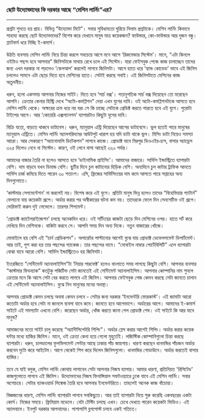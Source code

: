 ### ছোট উদ্যোক্তাদের কি দরকার আছে “মেশিন লার্নিং”এর? 

---

প্রশ্নটা শুনতে হয় প্রায়। বিভিন্ন “উদ্যোক্তা মিটে”। সবার সুবিধামতো ঘুরিয়ে নিলাম প্রশ্নটাকে। মেশিন লার্নিং কিভাবে সাহায্য করছে ছোট উদ্যোক্তাদের? বিশেষ করে যেখানে মানুষ মাত্র কয়েকজন? ফাউন্ডার, কো-ফাউন্ডার আর দুজন বন্ধু। প্ল্যাটফর্ম ধরে নিচ্ছি ই-কমার্স।

উঠতি ব্যবসায় মেশিন লার্নিং নিয়ে চিন্তা করলে সবচেয়ে আগে মনে আসে ‘রিকমেন্ডার সিস্টেম’। মানে, “এটা কিনলে ওইটাও পছন্দ হবে আপনার” জিনিসটাকে মাথায় রেখে চলে এই সিস্টেম। যারা ফেইসবুক পেজে কাজ চালাচ্ছেন তাদের জন্য এখন দরকার না পড়লেও ‘স্কেলআপ’ করলেই লাগবে জিনিসটা। আগে হাতে ধরে ‘হ্যান্ড কোডেড’ ভাবে এই জিনিস চললেও সামনে এটা ছেড়ে দিতে হবে মেশিনের হাতে। সেটাই করছে সবাই। এই জিনিসটাতে মেশিনের কাজ অতুলনীয়।

ধরুন, হলো একসময় আপনার নিজের সাইট। দিতে হবে ‘সার্চ বক্স’। গতানুগতিক সার্চ বক্স দিয়েছেন তো মরেছেন আপনি। ক্রেতার কেনার হিস্ট্রি দেখে “অটো-কমপ্লিশন” দেয়া এখন যুগের দাবি। ওই অটো-কমপ্লিশনটাকে আসতে হবে মেশিন লার্নিং থেকে। অক্ষরের ক্রম ধরে নয় বরং সে কি চাচ্ছে সেটাকে প্রেডিক্ট করতে পারতে হবে এই যুগে। পুরোটা টাইপের আগে। আর ‘কোয়েরি এক্সপ্যানশন’ ব্যাপারটাও কিছুটা যুগের দাবি।

বিক্রি যতো, বাড়তে থাকবে ডাটাবেস। ধরুন, ম্যানুয়াল এন্ট্রি দিয়েছেন আগের ডাটাবেসে। ভুল হতেই পারে মানুষের ম্যানুয়াল এন্ট্রিতে। মেশিন লার্নিং অ্যালগরিদমের আউটপুট খারাপ হয় যদি ডাটা থাকে ভুল। মিসিং ডাটা নিয়েও সমস্যা আরো। আর সেকারণে “অ্যানোমালি ডিটেকশন” লাগবে কাজে। প্রোডাক্ট যাবে মিরপুর ডিওএইচএসে, বাসার অ্যাড্রেস ৩২৫ দিলেও নেবে না সিস্টেম। কারণ, ওই লেনে বাসা আছেই ৩২০ পর্যন্ত।

আমাদের বাজার তৈরি না হলেও আসতে হবে ‘ডাইনামিক প্রাইসিং’। আমাদের বাজারে। সার্ভিস ইন্ডাস্ট্রিতে ব্যাপারটা বেশি। দাম বাড়বে যখন ডিমান্ড বেশি। ছুটির দিনে চুল কাটানোর হিড়িক বেশি। অন্যদিনে চুল কাটার ট্রাফিক আনতে সার্ভিস চার্জ কমিয়ে দিতে পারেন ৩০ শতাংশ। এসি, ফ্রিজের সার্ভিসিংয়ের দাম কমে আসতে পারে সপ্তাহের অন্য দিনগুলোতে।

‘কাস্টমার সেগমেন্টেশন’ না করলেই নয়। বিশেষ করে এই যুগে। প্রতিটা মানুষ ভিন্ন হলেও তাদের “বিহেভিয়ার প্যাটার্ন” ফেলানো যায় কয়েকটা গ্রূপে। অর্ডার করার পর অস্বীকারের ঘটনা কম নয়। তাদেরকে ফেলে দিন সেনসেটিভ ওই গ্রূপে। ভেরিফাই করুন দুই লেভেলে। তারপর শিপমেন্ট।

‘প্রোডাক্ট ক্যাটেগরাইজেশন’ চলছে অনেকদিন ধরে। ওই সর্টিংয়ের কাজটা ছেড়ে দিন মেশিনের ওপর। হাতে সর্ট করে দেখিয়ে দিন মেশিনকে। বাকিটা করবে সে। আপনি সময় দিন অন্য দিকে। নতুন বাজারের খোঁজে।

মোবাইলে হয় বেশি এই “চার্ন প্রেডিকশন”। অপারেটর পাল্টানোর আগেই বুঝে যায় প্রোডাক্ট ডেভেলপমেন্ট ডিপার্টমেন্ট। আর তাই, পুশ করা হয় তার পছন্দের প্যাকেজ। তার পছন্দের দামে। “মোবাইল নাম্বার পোর্টেবিলিটি” এলে ব্যাপারটা বোঝা যাবে আরো বেশি। সার্ভিস ইন্ডাস্ট্রিতেও হয় জিনিসটা।

ইংরেজিতে “সেন্টিমেন্ট অ্যানালাইসিস”টা ‘নিয়ার পারফেক্ট’ হলেও বাংলাতে সময় লাগছে কিছুটা বেশি। আপনার ব্যবসার “কাস্টমার ফিডব্যাক” কতটুকু পজিটিভ সেটা জানতেই এই সেন্টিমেন্ট অ্যানালাইসিস। আপনার কোম্পানির নাম শুনলে ক্রেতার মনে কি আসে সেটা বের করতে লাগবে এই জিনিস। আপনার ফেইসবুক পেজ কেমন করছে সেটা জানতে চালান এই সেন্টিমেন্ট অ্যানালাইসিস। বুঝে নিন মানুষের মনের অবস্থা।

আপনার প্রোডাক্ট কেমন চলছে অথবা কেমন চলবে - সেটার জন্য দরকার ‘ইনভেন্টরি ফোরকাস্ট’। এই জামাটা আরো কতোটা অর্ডার হবে সেটা না জানলে ব্যবসা যাবে কমে। জানতে হবে আগেভাগে। অর্ডারের আগে। আমাদের ই-কমার্স সাইটে এই সমস্যাটা এখনো বেশি। করেছেন অর্ডার, খোঁজ করতে জানা গেল প্রোডাক্ট শেষ। ওই সাইটে কি আর যাবে মানুষ?

আমাজনের মতো সাইট চালু করেছে “অ্যান্টিসিপেটরি শিপিং”। অর্ডার প্লেস করার আগেই শিপিং। অর্ডার করার কয়েক ঘন্টার মধ্যে হাজির জিনিস। মানে, ওই ক্রেতা কেনা হয়ে গেলো মুহুর্তেই। লজিস্টিক কোম্পানিগুলো চিন্তা করছে ব্যাপারটা। ধরুন, চালডালের ফুলফিলমেন্ট সেন্টার আছে ঢাকার পাঁচ জায়গায়। ধারণা করছেন ধানমন্ডির পাঁচজন অর্ডার করবেন দুটো করে আইটেম। আগে থেকেই শিপ করে দিলেন জিনিসগুলো। ধানমন্ডির গোডাউনে। অর্ডার করতেই বাসায় হাজির।

তবে যে যাই বলুক, মেশিন লার্নিং কোথায় লাগাবেন সেটা আপনার নিজস্ব ব্যাপার। আমার ধারণা, প্রতিনিয়ত 'রিপিটেড' কাজগুলোতে লাগবে এই জিনিস। উদ্যোক্তাদের নিজস্ব ফিনান্সিয়াল সফটওয়্যারে ঢুকে যাবে এই মেশিন লার্নিং। সবার অগোচরে। সেটার ব্যাকওয়ার্ড লিঙ্কেজ তৈরি হবে আপনার ইনভেন্টরিতে। তাহলেই অনেক কাজ বাঁচোয়া।

বিজ্ঞজনের ধারণা, মেশিন লার্নিং ব্যাপারটা লাগবে সবকিছুতে। আর তাই ব্যাপারটা নিয়ে শুরু করেছি একবছরের একটা কোর্স। নিজের সময়ে। ফ্রিমিয়াম মডেলে। বেটা টেস্টিং চলছে এখন। চেখে দেখতে পারেন কয়েকটা ভিডিও। এই অ্যালবামে। ইনপুট দরকার আপনাদের। পাশাপাশি ব্লগপোস্ট চলবে একই গতিতে।

